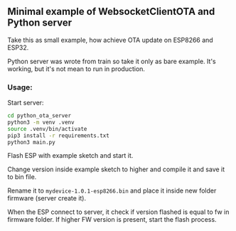 ## Minimal example of WebsocketClientOTA and Python server

Take this as small example, how achieve OTA update on ESP8266 and ESP32.

Python server was wrote from train so take it only as bare example.
It's working, but it's not mean to run in production.


### Usage:

Start server:
```bash
cd python_ota_server
python3 -m venv .venv
source .venv/bin/activate
pip3 install -r requirements.txt
python3 main.py
```

Flash ESP with example sketch and start it.

Change version inside example sketch to higher and compile it and save it to bin file.

Rename it to `mydevice-1.0.1-esp8266.bin` and place it inside new folder firmware (server create it).

When the ESP connect to server, it check if version flashed is equal to fw in firmware folder. If higher FW version is present,
start the flash process.
